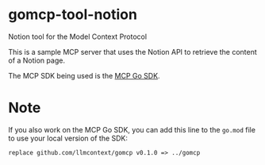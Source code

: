 # gomcp-tool-notion

Notion tool for the Model Context Protocol

This is a sample MCP server that uses the Notion API to retrieve the content of a Notion page.

The MCP SDK being used is the [MCP Go SDK](https://github.com/llmcontext/gomcp).

# Note

If you also work on the MCP Go SDK, you can add this line to the `go.mod` file to use your local version of the SDK:

```
replace github.com/llmcontext/gomcp v0.1.0 => ../gomcp
```
